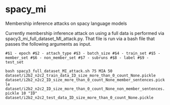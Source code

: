 # spacy_mi
Membership inference attacks on spacy language models

Currently membership inference attack on using a full data is performed via spacy3_mi_full_dataset_MI_attack.py. That file is run via a bash file that passes the following arguments as input.

``
#$1 - epoch
#$2 - attach_type
#$3 - batch_size
#$4 - train_set
#$5 - member_set
#$6 - non_member_set
#$7 - subruns
#$8 - label
#$9 - test_set
``

`bash spacy3_full_dataset_MI_attack.sh 75 MIA 50 dataset/i2b2_n2c2_train_data_ID_size_more_than_0_count_None.pickle dataset/i2b2_n2c2_ID_size_more_than_0_count_None_member_sentences.pickle dataset/i2b2_n2c2_ID_size_more_than_0_count_None_non_member_sentences.pickle 10 "ID" dataset/i2b2_n2c2_test_data_ID_size_more_than_0_count_None.pickle`
